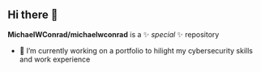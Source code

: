 ## Hi there 👋


**MichaelWConrad/michaelwconrad** is a ✨ _special_ ✨ repository 

- 🔭 I’m currently working on a portfolio to hilight my cybersecurity skills and work experience


